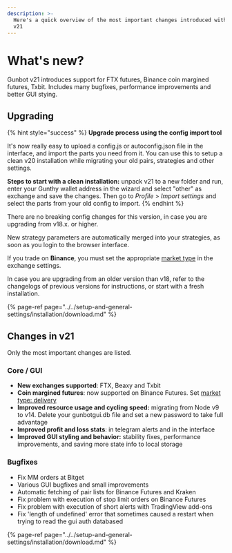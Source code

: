 ```yaml
---
description: >-
  Here's a quick overview of the most important changes introduced with Gunbot
  v21
---
```


# What's new?

Gunbot v21 introduces support for FTX futures, Binance coin margined futures, Txbit. Includes many bugfixes, performance improvements and better GUI stying.

## **Upgrading**

{% hint style="success" %}
**Upgrade process using the config import tool**

It's now really easy to upload a config.js or autoconfig.json file in the interface, and import the parts you need from it. You can use this to setup a clean v20 installation while migrating your old pairs, strategies and other settings.

**Steps to start with a clean installation:** unpack v21 to a new folder and run, enter your Gunthy wallet address in the wizard and select "other" as exchange and save the changes. Then go to _Profile_ &gt; _Import settings_ and select the parts from your old config to import.
{% endhint %}

There are no breaking config changes for this version, in case you are upgrading from v18.x. or higher.

New strategy parameters are automatically merged into your strategies, as soon as you login to the browser interface.

If you trade on **Binance**, you must set the appropriate [market type](../../setup-and-general-settings/profile-settings/connect-exchange.md#market-selection) in the exchange settings.

In case you are upgrading from an older version than v18, refer to the changelogs of previous versions for instructions, or start with a fresh installation.

{% page-ref page="../../setup-and-general-settings/installation/download.md" %}

## Changes in v21

Only the most important changes are listed.

### Core / GUI

* **New exchanges supported**: FTX, Beaxy and Txbit
* **Coin margined futures**: now supported on Binance Futures. Set [market type: delivery](../../setup-and-general-settings/profile-settings/connect-exchange.md#market-selection)
* **Improved resource usage and cycling speed:** migrating from Node v9 to v14. Delete your gunbotgui.db file and set a new password to take full advantage
* **Improved profit and loss stats**: in telegram alerts and in the interface
* **Improved GUI styling and behavior:** stability fixes, performance improvements, and saving more state info to local storage

### Bugfixes

* Fix MM orders at Bitget
* Various GUI bugfixes and small improvements
* Automatic fetching of pair lists for Binance Futures and Kraken
* Fix problem with execution of stop limit orders on Binance Futures
* Fix problem with execution of short alerts with TradingView add-ons
* Fix 'length of undefined' error that sometimes caused a restart when trying to read the gui auth databased

{% page-ref page="../../setup-and-general-settings/installation/download.md" %}

